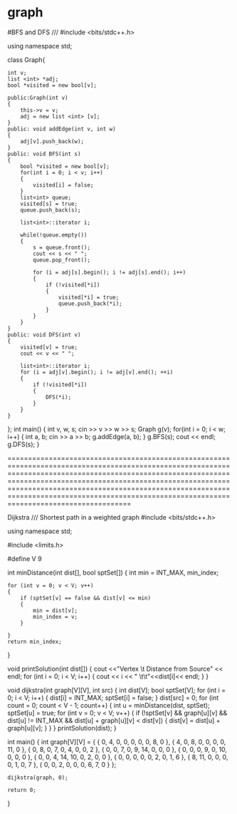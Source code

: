 # graph


#BFS and DFS        /// 
#include <bits/stdc++.h>

using namespace std;

class Graph{

    int v;
    list <int> *adj;
    bool *visited = new bool[v];

    public:Graph(int v)
    {
        this->v = v;
        adj = new list <int> [v];
    }
    public: void addEdge(int v, int w)
    {
        adj[v].push_back(w);
    }
    public: void BFS(int s)
    {
        bool *visited = new bool[v];
        for(int i = 0; i < v; i++)
        {
            visited[i] = false;
        }
        list<int> queue;
        visited[s] = true;
        queue.push_back(s);

        list<int>::iterator i;

        while(!queue.empty())
        {
            s = queue.front();
            cout << s << " ";
            queue.pop_front();

            for (i = adj[s].begin(); i != adj[s].end(); i++)
            {
                if (!visited[*i])
                {
                    visited[*i] = true;
                    queue.push_back(*i);
                }
            }
        }
    }
    public: void DFS(int v)
    {
        visited[v] = true;
        cout << v << " ";

        list<int>::iterator i;
        for (i = adj[v].begin(); i != adj[v].end(); ++i)
        {
            if (!visited[*i])
            {
                DFS(*i);
            }
        }
    }
};
int main()
{
    int v, w, s;
    cin >> v >> w >> s;
    Graph g(v);
    for(int i = 0; i < w; i++)
    {
        int a, b;
        cin >> a >> b;
        g.addEdge(a, b);
    }
    g.BFS(s);
    cout << endl;
    g.DFS(s);
}

==================================================================================================================================================================================================================================================================================================================================================================

Dijkstra   /// Shortest path in a weighted graph
#include <bits/stdc++.h>

using namespace std;

#include <limits.h>
 
#define V 9

int minDistance(int dist[], bool sptSet[])
{
    int min = INT_MAX, min_index;
 
    for (int v = 0; v < V; v++)
    {
        if (sptSet[v] == false && dist[v] <= min)
        {
            min = dist[v];
            min_index = v;
        }
            
    }
    return min_index;
}

void printSolution(int dist[])
{
    cout <<"Vertex \t Distance from Source" << endl;
    for (int i = 0; i < V; i++)
    {
        cout  << i << " \t\t"<<dist[i]<< endl;
    } 
}

void dijkstra(int graph[V][V], int src)
{
    int dist[V];
    bool sptSet[V];
    for (int i = 0; i < V; i++)
    {
        dist[i] = INT_MAX;
        sptSet[i] = false;
    }
    dist[src] = 0;
    for (int count = 0; count < V - 1; count++) {
        int u = minDistance(dist, sptSet);
        sptSet[u] = true;
        for (int v = 0; v < V; v++)
        {
            if (!sptSet[v] && graph[u][v] && dist[u] != INT_MAX && dist[u] + graph[u][v] < dist[v])
            {
                dist[v] = dist[u] + graph[u][v];
            }
        }
    }
    printSolution(dist);
}

int main()
{
    int graph[V][V] = { { 0, 4, 0, 0, 0, 0, 0, 8, 0 },
                        { 4, 0, 8, 0, 0, 0, 0, 11, 0 },
                        { 0, 8, 0, 7, 0, 4, 0, 0, 2 },
                        { 0, 0, 7, 0, 9, 14, 0, 0, 0 },
                        { 0, 0, 0, 9, 0, 10, 0, 0, 0 },
                        { 0, 0, 4, 14, 10, 0, 2, 0, 0 },
                        { 0, 0, 0, 0, 0, 2, 0, 1, 6 },
                        { 8, 11, 0, 0, 0, 0, 1, 0, 7 },
                        { 0, 0, 2, 0, 0, 0, 6, 7, 0 } };
 
    dijkstra(graph, 0);
 
    return 0;
}

